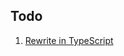 ## Todo

1. [Rewrite in TypeScript](https://blog.risingstack.com/building-a-node-js-app-with-typescript-tutorial/)
